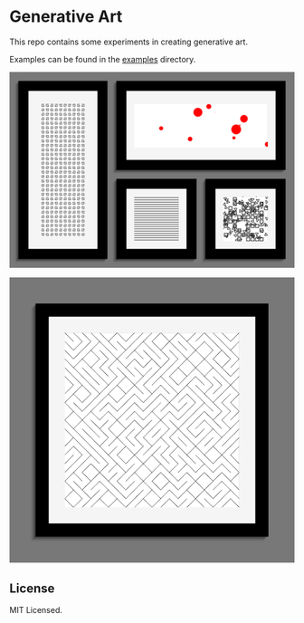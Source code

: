# Generative Art

This repo contains some experiments in creating generative art.

Examples can be found in the [examples](./examples) directory.


![Wall](./examples/wall.png)

![Maze](./examples/maze.png)

## License

MIT Licensed.
